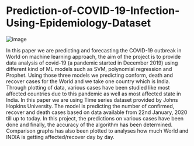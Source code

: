 # Prediction-of-COVID-19-Infection-Using-Epidemiology-Dataset
![image](https://user-images.githubusercontent.com/78067738/117527622-08845e00-afeb-11eb-9ee8-44fca22923eb.png)

In this paper we are predicting  and forecasting the COVID-19 outbreak in World  on machine learning approach, the aim of the  project is to provide data analysis of covid-19 (a  pandemic started in December 2019) using  different kind of ML models such as SVM,  polynomial regression and Prophet. Using those  three models we predicting conform, death and  recover cases for the World and we take one  country which is India. Through plotting of data,  various cases have been studied like most affected  countries due to this pandemic as well as most  affected state in India. In this paper we are using  Time series dataset provided by Johns Hopkins  University. The model is predicting the number of  confirmed, recover and death cases based on data  available from 22nd January, 2020 till up to today.  In this project, the predictions on various cases  have been done and finally, the accuracy of the  algorithm has been determined. Comparison  graphs has also been plotted to analyses how much  World and INDIA is getting affected/recover day  by day.
